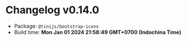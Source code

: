 # Changelog v0.14.0

- Package: `@tinijs/bootstrap-icons`
- Build time: **Mon Jan 01 2024 21:58:49 GMT+0700 (Indochina Time)**

